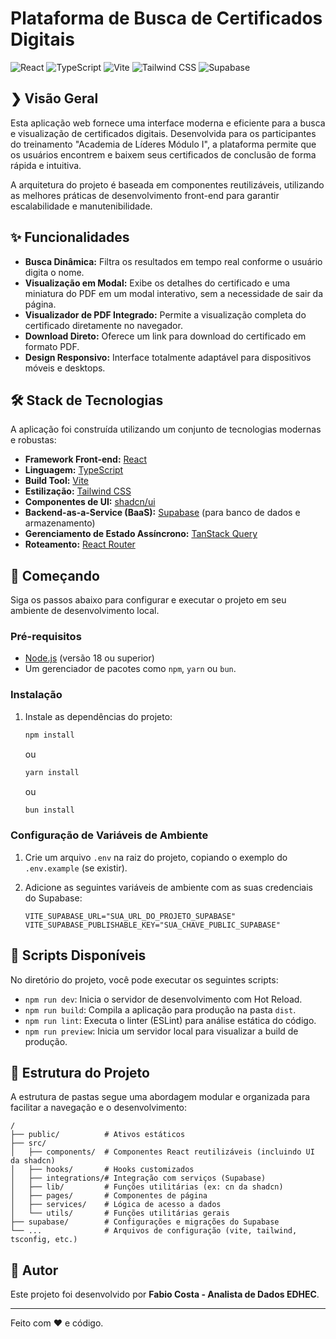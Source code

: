 # Plataforma de Busca de Certificados Digitais

![React](https://img.shields.io/badge/React-20232A?style=for-the-badge&logo=react&logoColor=61DAFB)
![TypeScript](https://img.shields.io/badge/TypeScript-007ACC?style=for-the-badge&logo=typescript&logoColor=white)
![Vite](https://img.shields.io/badge/Vite-646CFF?style=for-the-badge&logo=vite&logoColor=white)
![Tailwind CSS](https://img.shields.io/badge/Tailwind_CSS-38B2AC?style=for-the-badge&logo=tailwind-css&logoColor=white)
![Supabase](https://img.shields.io/badge/Supabase-3ECF8E?style=for-the-badge&logo=supabase&logoColor=white)

## ❯ Visão Geral

Esta aplicação web fornece uma interface moderna e eficiente para a busca e visualização de certificados digitais. Desenvolvida para os participantes do treinamento "Academia de Líderes Módulo I", a plataforma permite que os usuários encontrem e baixem seus certificados de conclusão de forma rápida e intuitiva.

A arquitetura do projeto é baseada em componentes reutilizáveis, utilizando as melhores práticas de desenvolvimento front-end para garantir escalabilidade e manutenibilidade.

## ✨ Funcionalidades

- **Busca Dinâmica:** Filtra os resultados em tempo real conforme o usuário digita o nome.
- **Visualização em Modal:** Exibe os detalhes do certificado e uma miniatura do PDF em um modal interativo, sem a necessidade de sair da página.
- **Visualizador de PDF Integrado:** Permite a visualização completa do certificado diretamente no navegador.
- **Download Direto:** Oferece um link para download do certificado em formato PDF.
- **Design Responsivo:** Interface totalmente adaptável para dispositivos móveis e desktops.

## 🛠️ Stack de Tecnologias

A aplicação foi construída utilizando um conjunto de tecnologias modernas e robustas:

- **Framework Front-end:** [React](https://react.dev/)
- **Linguagem:** [TypeScript](https://www.typescriptlang.org/)
- **Build Tool:** [Vite](https://vitejs.dev/)
- **Estilização:** [Tailwind CSS](https://tailwindcss.com/)
- **Componentes de UI:** [shadcn/ui](https://ui.shadcn.com/)
- **Backend-as-a-Service (BaaS):** [Supabase](https://supabase.com/) (para banco de dados e armazenamento)
- **Gerenciamento de Estado Assíncrono:** [TanStack Query](https://tanstack.com/query/latest)
- **Roteamento:** [React Router](https://reactrouter.com/)

## 🚀 Começando

Siga os passos abaixo para configurar e executar o projeto em seu ambiente de desenvolvimento local.

### Pré-requisitos

- [Node.js](https://nodejs.org/en/) (versão 18 ou superior)
- Um gerenciador de pacotes como `npm`, `yarn` ou `bun`.

### Instalação

1.  Instale as dependências do projeto:
    ```bash
    npm install
    ```
    ou
    ```bash
    yarn install
    ```
    ou
    ```bash
    bun install
    ```

### Configuração de Variáveis de Ambiente

1.  Crie um arquivo `.env` na raiz do projeto, copiando o exemplo do `.env.example` (se existir).
2.  Adicione as seguintes variáveis de ambiente com as suas credenciais do Supabase:

    ```env
    VITE_SUPABASE_URL="SUA_URL_DO_PROJETO_SUPABASE"
    VITE_SUPABASE_PUBLISHABLE_KEY="SUA_CHAVE_PUBLIC_SUPABASE"
    ```

## 📜 Scripts Disponíveis

No diretório do projeto, você pode executar os seguintes scripts:

- `npm run dev`: Inicia o servidor de desenvolvimento com Hot Reload.
- `npm run build`: Compila a aplicação para produção na pasta `dist`.
- `npm run lint`: Executa o linter (ESLint) para análise estática do código.
- `npm run preview`: Inicia um servidor local para visualizar a build de produção.

## 📂 Estrutura do Projeto

A estrutura de pastas segue uma abordagem modular e organizada para facilitar a navegação e o desenvolvimento:

```
/
├── public/          # Ativos estáticos
├── src/
│   ├── components/  # Componentes React reutilizáveis (incluindo UI da shadcn)
│   ├── hooks/       # Hooks customizados
│   ├── integrations/# Integração com serviços (Supabase)
│   ├── lib/         # Funções utilitárias (ex: cn da shadcn)
│   ├── pages/       # Componentes de página
│   ├── services/    # Lógica de acesso a dados
│   └── utils/       # Funções utilitárias gerais
├── supabase/        # Configurações e migrações do Supabase
└── ...              # Arquivos de configuração (vite, tailwind, tsconfig, etc.)
```

## 👤 Autor

Este projeto foi desenvolvido por **Fabio Costa - Analista de Dados EDHEC**.

---

Feito com ❤️ e código.